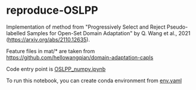 # reproduce-OSLPP

Implementation of method from "Progressively Select and Reject Pseudo-labelled Samples for Open-Set Domain Adaptation" by Q. Wang et al., 2021 (https://arxiv.org/abs/2110.12635).

Feature files in mat/* are taken from https://github.com/hellowangqian/domain-adaptation-capls

Code entry point is [OSLPP_numpy.ipynb](OSLPP_numpy.ipynb)

To run this notebook, you can create conda environment from [env.yaml](env.yaml)
